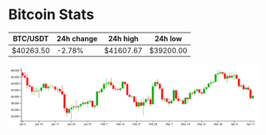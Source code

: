 # Bitcoin Stats

BTC/USDT|24h change|24h high|24h low|
|---|---|---|---|
|$40263.50|-2.78%|$41607.67|$39200.00|

<img src="./chart.svg">
